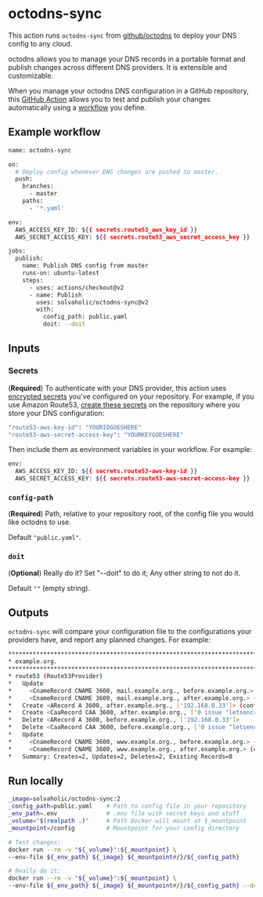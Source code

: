 # octodns-sync

This action runs `octodns-sync` from [github/octodns](https://github.com/github/octodns) to deploy your DNS config to any cloud.

octodns allows you to manage your DNS records in a portable format and publish changes across different DNS providers. It is extensible and customizable.

When you manage your octodns DNS configuration in a GitHub repository, this [GitHub Action](https://help.github.com/actions/getting-started-with-github-actions/about-github-actions) allows you to test and publish your changes automatically using a [workflow](https://help.github.com/actions/configuring-and-managing-workflows) you define.

## Example workflow

```sh
name: octodns-sync

on:
  # Deploy config whenever DNS changes are pushed to master.
  push:
    branches:
      - master
    paths:
      - '*.yaml'

env:
  AWS_ACCESS_KEY_ID: ${{ secrets.route53_aws_key_id }}
  AWS_SECRET_ACCESS_KEY: ${{ secrets.route53_aws_secret_access_key }}

jobs:
  publish:
    name: Publish DNS config from master
    runs-on: ubuntu-latest
    steps:
      - uses: actions/checkout@v2
      - name: Publish
        uses: solvaholic/octodns-sync@v2
        with:
          config_path: public.yaml
          doit: --doit
```

## Inputs

### Secrets

(**Required**) To authenticate with your DNS provider, this action uses [encrypted secrets](https://help.github.com/actions/configuring-and-managing-workflows/creating-and-storing-encrypted-secrets#about-encrypted-secrets) you've configured on your repository. For example, if you use Amazon Route53, [create these secrets](https://help.github.com/actions/configuring-and-managing-workflows/creating-and-storing-encrypted-secrets#creating-encrypted-secrets) on the repository where you store your DNS configuration:

```sh
"route53-aws-key-id": "YOURIDGOESHERE"
"route53-aws-secret-access-key": "YOURKEYGOESHERE"
```

Then include them as environment variables in your workflow. For example:

```sh
env:
  AWS_ACCESS_KEY_ID: ${{ secrets.route53-aws-key-id }}
  AWS_SECRET_ACCESS_KEY: ${{ secrets.route53-aws-secret-access-key }}
```

### `config-path`

(**Required**) Path, relative to your repository root, of the config file you would like octodns to use.

Default `"public.yaml"`.

### `doit`

(**Optional**) Really do it? Set "--doit" to do it; Any other string to not do it.

Default `""` (empty string).

## Outputs

`octodns-sync` will compare your configuration file to the configurations your providers have, and report any planned changes. For example:

```sh
********************************************************************************
* example.org.
********************************************************************************
* route53 (Route53Provider)
*   Update
*     <CnameRecord CNAME 3600, mail.example.org., before.example.org.> ->
*     <CnameRecord CNAME 3600, mail.example.org., after.example.org.> (config)
*   Create <ARecord A 3600, after.example.org., ['192.168.0.33']> (config)
*   Create <CaaRecord CAA 3600, after.example.org., ['0 issue "letsencrypt.org"']> (config)
*   Delete <ARecord A 3600, before.example.org., ['192.168.0.33']>
*   Delete <CaaRecord CAA 3600, before.example.org., ['0 issue "letsencrypt.org"']>
*   Update
*     <CnameRecord CNAME 3600, www.example.org., before.example.org.> ->
*     <CnameRecord CNAME 3600, www.example.org., after.example.org.> (config)
*   Summary: Creates=2, Updates=2, Deletes=2, Existing Records=8
```

## Run locally

```sh
_image=solvaholic/octodns-sync:2
_config_path=public.yaml    # Path to config file in your repository
_env_path=.env              # .env file with secret keys and stuff
_volume="$(realpath .)"     # Path Docker will mount at $_mountpoint
_mountpoint=/config         # Mountpoint for your config directory

# Test changes:
docker run --rm -v "${_volume}":${_mountpoint} \
--env-file ${_env_path} ${_image} ${_mountpoint#/}/${_config_path}

# Really do it:
docker run --rm -v "${_volume}":${_mountpoint} \
--env-file ${_env_path} ${_image} ${_mountpoint#/}/${_config_path} --doit
```
